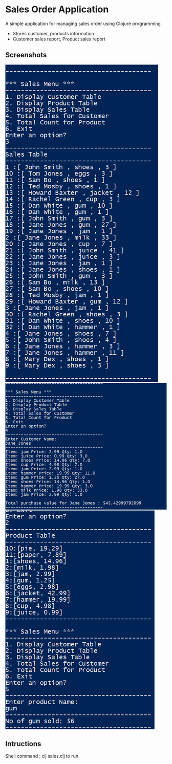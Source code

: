 # Sales Order Application
A simple application for managing sales order using Clojure programming
* Stores customer, products information
* Customer sales report, Product sales report
 
## Screenshots
![](Capture1.PNG)
![](Capture2.PNG)
![](Capture3.PNG)

## Intructions 
 Shell command : clj sales.clj to run
 

